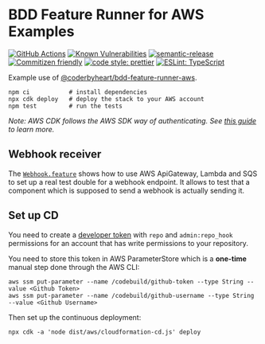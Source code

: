 # BDD Feature Runner for AWS Examples

[![GitHub Actions](https://github.com/coderbyheart/bdd-feature-runner-aws-example/workflows/Test%20and%20Release/badge.svg)](https://github.com/coderbyheart/bdd-feature-runner-aws-example/actions)
[![Known Vulnerabilities](https://snyk.io/test/github/coderbyheart/bdd-feature-runner-aws-example/badge.svg?targetFile=package.json)](https://snyk.io/test/github/coderbyheart/bdd-feature-runner-aws-example?targetFile=package.json)
[![semantic-release](https://img.shields.io/badge/%20%20%F0%9F%93%A6%F0%9F%9A%80-semantic--release-e10079.svg)](https://github.com/semantic-release/semantic-release)
[![Commitizen friendly](https://img.shields.io/badge/commitizen-friendly-brightgreen.svg)](http://commitizen.github.io/cz-cli/)
[![code style: prettier](https://img.shields.io/badge/code_style-prettier-ff69b4.svg)](https://github.com/prettier/prettier/)
[![ESLint: TypeScript](https://img.shields.io/badge/ESLint-TypeScript-blue.svg)](https://github.com/typescript-eslint/typescript-eslint)

Example use of
[@coderbyheart/bdd-feature-runner-aws](https://github.com/coderbyheart/bdd-feature-runner-aws).

    npm ci           # install dependencies
    npx cdk deploy   # deploy the stack to your AWS account
    npm test         # run the tests

_Note: AWS CDK follows the AWS SDK way of authenticating. See
[this guide](https://awslabs.github.io/aws-cdk/getting-started.html#configuring-the-cdk)
to learn more._

## Webhook receiver

The [`Webhook.feature`](./features/Webhook.feature) shows how to use AWS
ApiGateway, Lambda and SQS to set up a real test double for a webhook endpoint.
It allows to test that a component which is supposed to send a webhook is
actually sending it.

## Set up CD

You need to create a
[developer token](https://help.github.com/en/articles/creating-a-personal-access-token-for-the-command-line)
with `repo` and `admin:repo_hook` permissions for an account that has write
permissions to your repository.

You need to store this token in AWS ParameterStore which is a **one-time**
manual step done through the AWS CLI:

    aws ssm put-parameter --name /codebuild/github-token --type String --value <Github Token>
    aws ssm put-parameter --name /codebuild/github-username --type String --value <Github Username>

Then set up the continuous deployment:

    npx cdk -a 'node dist/aws/cloudformation-cd.js' deploy
